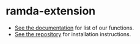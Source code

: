 # ramda-extension

* [See the documentation](https://ramda-extension.firebaseapp.com) for list of our functions.
* [See the repository](https://github.com/tommmyy/ramda-extension) for installation instructions.
